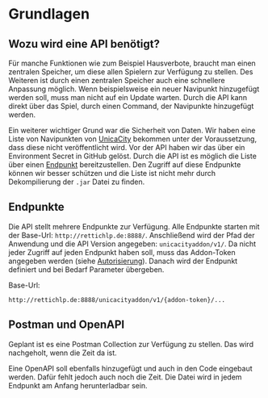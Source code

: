 # Grundlagen

## Wozu wird eine API benötigt?
Für manche Funktionen wie zum Beispiel Hausverbote, braucht man einen zentralen Speicher, um diese allen Spielern zur
Verfügung zu stellen. Des Weiteren ist durch einen zentralen Speicher auch eine schnellere Anpassung möglich. Wenn
beispielsweise ein neuer Navipunkt hinzugefügt werden soll, muss man nicht auf ein Update warten. Durch die API kann
direkt über das Spiel, durch einen Command, der Navipunkte hinzugefügt werden.

Ein weiterer wichtiger Grund war die Sicherheit von Daten. Wir haben eine Liste von Navipunkten von
[UnicaCity](https://unicacity.de/) bekommen unter der Voraussetzung, dass diese nicht veröffentlicht wird. Vor der API
haben wir das über ein Environment Secret in GitHub gelöst. Durch die API ist es möglich die Liste über einen
[Endpunkt](../endpoints/navi-point.md) bereitzustellen. Den Zugriff auf diese Endpunkte können wir besser schützen und die
Liste ist nicht mehr durch Dekompilierung der `.jar` Datei zu finden.

## Endpunkte

Die API stellt mehrere Endpunkte zur Verfügung. Alle Endpunkte starten mit der Base-Url: `http://rettichlp.de:8888/`.
Anschließend wird der Pfad der Anwendung und die API Version angegeben: `unicacityaddon/v1/`. Da nicht jeder Zugriff auf
jeden Endpunkt haben soll, muss das Addon-Token angegeben werden (siehe
[Autorisierung](autorisierung.md)). Danach wird der Endpunkt definiert und bei Bedarf Parameter
übergeben.

Base-Url:
```
http://rettichlp.de:8888/unicacityaddon/v1/{addon-token}/...
```

## Postman und OpenAPI

Geplant ist es eine Postman Collection zur Verfügung zu stellen. Das wird nachgeholt, wenn die Zeit da ist.

Eine OpenAPI soll ebenfalls hinzugefügt und auch in den Code eingebaut werden. Dafür fehlt jedoch auch noch die Zeit.
Die Datei wird in jedem Endpunkt am Anfang herunterladbar sein.
